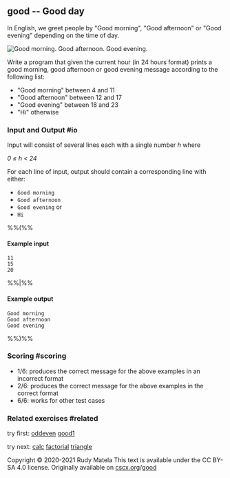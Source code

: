 good -- Good day
----------------

In English, we greet people by
"Good morning",
"Good afternoon" or
"Good evening"
depending on the time of day.

![Good morning.  Good afternoon.  Good evening.](/good.svg)

Write a program that given the current hour (in 24 hours format)
prints a good morning, good afternoon or good evening message
according to the following list:

* "Good morning"   between  4 and 11
* "Good afternoon" between 12 and 17
* "Good evening"   between 18 and 23
* "Hi"             otherwise

### Input and Output  #io

Input will consist of several lines each with a single number _h_ where

_0 ≤ h < 24_

For each line of input,
output should contain a corresponding line with either:

* `Good morning`
* `Good afternoon`
* `Good evening` or
* `Hi`

%%(%%

#### Example input

	11
	15
	20

%%|%%

#### Example output

	Good morning
	Good afternoon
	Good evening

%%)%%

### Scoring  #scoring

*  1/6: produces the correct message for the above examples in an incorrect format
*  2/6: produces the correct message for the above examples in the correct format
*  6/6: works for other test cases


### Related exercises  #related

try first: [oddeven](/oddeven) [good1](/good1)

try next: [calc](/calc) [factorial](/factorial) [triangle](/triangle)


Copyright © 2020-2021  Rudy Matela
This text is available under the CC BY-SA 4.0 license.
Originally available on [cscx.org](https://cscx.org)/[good](https://cscx.org/good)

